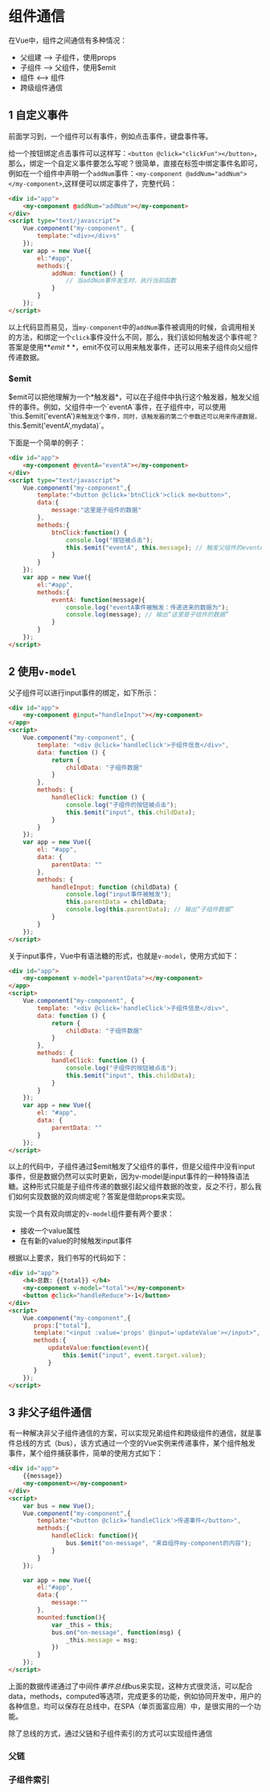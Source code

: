 # 组件通信

在Vue中，组件之间通信有多种情况：

- 父组建 --> 子组件，使用props
- 子组件 --> 父组件，使用$emit
- 组件 <--> 组件
- 跨级组件通信

## 1 自定义事件

前面学习到，一个组件可以有事件，例如点击事件，键盘事件等。

给一个按钮绑定点击事件可以这样写：`<button @click="clickFun"></button>`，那么，绑定一个自定义事件要怎么写呢？很简单，直接在标签中绑定事件名即可，例如在一个组件中声明一个`addNum`事件：`<my-component @addNum="addNum"></my-component>`,这样便可以绑定事件了，完整代码：

```html
<div id="app">
	<my-component @addNum="addNum"></my-component>
</div>
<script type="text/javascript">
	Vue.component("my-component", {
		template:"<div></div>s"	
	});
	var app = new Vue({
		el:"#app",
		methods:{
			addNum: function() {
				// 当addNum事件发生时，执行当前函数
			}
		}	
	});
</script>
```

以上代码显而易见，当`my-component`中的`addNum`事件被调用的时候，会调用相关的方法，和绑定一个`click`事件没什么不同，那么，我们该如何触发这个事件呢？答案是使用**$emit**，$emit不仅可以用来触发事件，还可以用来子组件向父组件传递数据。

### $emit

$emit可以把他理解为一个*触发器*，可以在子组件中执行这个触发器，触发父组件的事件。例如，父组件中一个`eventA`事件，在子组件中，可以使用`this.$emit('eventA')`来触发这个事件，同时，该触发器的第二个参数还可以用来传递数据，`this.$emit('eventA',mydata)`。

下面是一个简单的例子：
```html
<div id="app">
	<my-component @eventA="eventA"></my-component>
</div>
<script type="text/javascript">
	Vue.component("my-component",{
		template:"<button @click='btnClick'>click me<button>",
		data:{
			message:"这里是子组件的数据"
		},
		methods:{
			btnClick:function() {
				console.log("按钮被点击");
				this.$emit("eventA", this.message); // 触发父组件的eventA事件，并且传递数据
			}
		}	
	});
	var app = new Vue({
		el:"#app",
		methods:{
			eventA: function(message){
				console.log("eventA事件被触发：传递进来的数据为");
				console.log(message); // 输出“这里是子组件的数据”
			}
		}
	});
</script>
```
## 2 使用`v-model`

父子组件可以进行input事件的绑定，如下所示：

```html
<div id="app">
    <my-component @input="handleInput"></my-component>
</app>
<script>
    Vue.component("my-component", {
        template: "<div @click='handleClick'>子组件信息</div>",
        data: function () {
            return {
                childData: "子组件数据"
            }
        },
        methods: {
            handleClick: function () {
                console.log("子组件的按钮被点击");
                this.$emit("input", this.childData);
            }
        }
    });
    var app = new Vue({
        el: "#app",
        data: {
            parentData: ""
        },
        methods: {
            handleInput: function (childData) {
                console.log("input事件被触发");
                this.parentData = childData;
                console.log(this.parentData); // 输出“子组件数据”
            }
        }
    });
</script>
```

关于input事件，Vue中有语法糖的形式，也就是`v-model`，使用方式如下：
```html
<div id="app">
    <my-component v-model="parentData"></my-component>
</app>
<script>
    Vue.component("my-component", {
        template: "<div @click='handleClick'>子组件信息</div>",
        data: function () {
            return {
                childData: "子组件数据"
            }
        },
        methods: {
            handleClick: function () {
                console.log("子组件的按钮被点击");
                this.$emit("input", this.childData);
            }
        }
    });
    var app = new Vue({
        el: "#app",
        data: {
            parentData: ""
        }
    });
</script>
```
以上的代码中，子组件通过$emit触发了父组件的事件，但是父组件中没有input事件，但是数据仍然可以实时更新，因为v-model是input事件的一种特殊语法糖。这种形式只能是子组件传递的数据引起父组件数据的改变，反之不行，那么我们如何实现数据的双向绑定呢？答案是借助props来实现。

实现一个具有双向绑定的`v-model`组件要有两个要求：
- 接收一个value属性
- 在有新的value的时候触发input事件

根据以上要求，我们书写的代码如下：
```html
<div id="app">
    <h4>总数: {{total}} </h4>
    <my-component v-model="total"></my-component>
    <button @click="handleReduce">-1</button>
</div>
<script>
    Vue.component("my-component",{
       props:["total"],
       template:"<input :value='props' @input='updateValue'></input>",
       methods:{
           updateValue:function(event){
               this.$emit("input", event.target.value);
           }
       }
    });
</script>
```

## 3 非父子组件通信

有一种解决非父子组件通信的方案，可以实现兄弟组件和跨级组件的通信，就是事件总线的方式（bus），该方式通过一个空的Vue实例来传递事件，某个组件触发事件，某个组件捕获事件，简单的使用方式如下：
```html
<div id="app">
    {{message}}
    <my-component></my-component>
</div>
<script>
    var bus = new Vue();
    Vue.component("my-component",{
        template:"<button @click='handleClick'>传递事件</button>",
        methods:{
            handleClick: function(){
                bus.$emit("on-message", "来自组件my-component的内容");
            }
        }
    });

    var app = new Vue({
        el:"#app",
        data:{
            message:""
        },
        mounted:function(){
            var _this = this;
            bus.on("on-message", function(msg) {
                _this.message = msg;
            })
        }
    });
</script>
```

上面的数据传递通过了中间件*事件总线*bus来实现，这种方式很灵活，可以配合data，methods，computed等选项，完成更多的功能，例如协同开发中，用户的各种信息，均可以保存在总线中，在SPA（单页面富应用）中，是很实用的一个功能。

除了总线的方式，通过父链和子组件索引的方式可以实现组件通信

### 父链

### 子组件索引